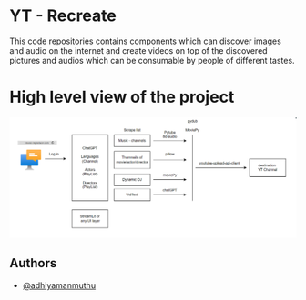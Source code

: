 
# YT - Recreate

This code repositories contains components which can discover images and audio on the internet and create videos on top of the discovered pictures and audios which can be consumable by people of different tastes.

# High level view of the project
![High level view](docs/hlv.png)


## Authors

- [@adhiyamanmuthu](https://github.com/AdhiyamanMuthu)


